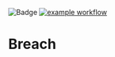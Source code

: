 ![Badge](https://img.shields.io/badge/version-v3.4-blue.svg)
[![example workflow](https://github.com/github/docs/actions/workflows/test/badge.svg)](https://github.com/hitesh-temp-account/Breach/actions/workflows/main.yml)

# Breach
